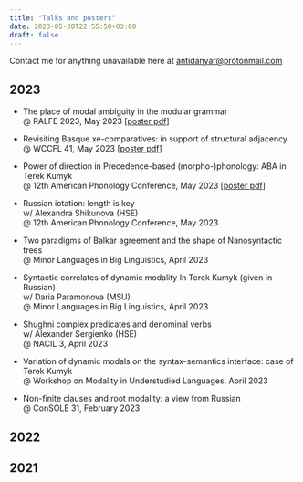 ```yaml
---
title: "Talks and posters"
date: 2023-05-30T22:55:50+03:00
draft: false
---
```

Contact me for anything unavailable here at antidanyar@protonmail.com

## 2023

+ The place of modal ambiguity in the modular grammar  
@ RALFE 2023, May 2023 [[poster pdf](/talks/Ralfe2023.pdf)] 

+ Revisiting Basque xe-comparatives: in support of structural adjacency  
@ WCCFL 41, May 2023 [[poster pdf](/talks/wccfl41.pdf)]

+ Power of direction in Precedence-based (morpho-)phonology: ABA in Terek Kumyk  
@ 12th American Phonology Conference, May 2023 [[poster pdf](/talks/Naphcxii.pdf)] 

+ Russian iotation: length is key  
w/ Alexandra Shikunova (HSE)  
@ 12th American Phonology Conference, May 2023

+ Two paradigms of Balkar agreement and the shape of Nanosyntactic trees  
@ Minor Languages in Big Linguistics, April 2023

+ Syntactic correlates of dynamic modality In Terek Kumyk (given in Russian)  
w/ Daria Paramonova (MSU)  
@ Minor Languages in Big Linguistics, April 2023

+ Shughni complex predicates and denominal verbs  
w/ Alexander Sergienko (HSE)  
@ NACIL 3, April 2023

+ Variation of dynamic modals on the syntax-semantics interface: case of Terek Kumyk  
@ Workshop on Modality in Understudied Languages, April 2023

+ Non-finite clauses and root modality: a view from Russian  
@ ConSOLE 31, February 2023

## 2022

## 2021
